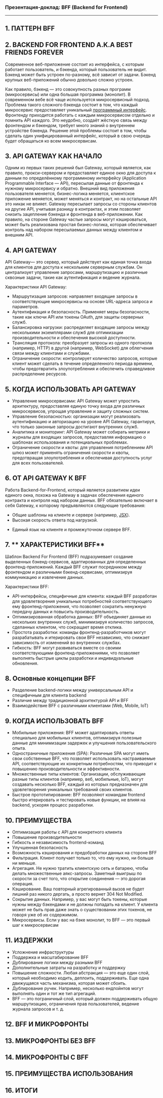 ### **Презентация-доклад: BFF (Backend for Frontend)**

---

## 1. **ПАТТЕРН BFF**


## 2. **BACKEND FOR FRONTEND A.K.A BEST FRIENDS FOREVER**

Современное веб-приложение состоит из интерфейса, с которым работает пользователь, и бэкенда, который пользователь не видит. Бэкенд может быть устроен по-разному, всё зависит от задачи. Бэкенд крупных веб-приложений обычно довольно сложно устроен.

Как правило, бэкенд — это совокупность разных программ (микросервисы) или одна большая программа (монолит). В современном вебе всё чаще используется микросервисный подход. Проблема такого сложного бэкенда состоит в том, что каждый микросервис предоставляет уникальный [программный интерфейс](https://doka.guide/tools/api/). Фронтенду приходится работать с каждым микросервисом отдельно и помнить API каждого. Это неудобно, создаёт жёсткую связь между фронтендом и бэкендом, требует много знаний о внутреннем устройстве бэкенда. Решение этой проблемы состоит в том, чтобы сделать один унифицированный интерфейс, который в свою очередь будет обращаться ко всем микросервисам.

## 3. **API GATEWAY КАК НАЧАЛО**

Одним из первых таких решений был Gateway, который является, как правило, прокси-сервером и предоставляет единое окно для доступа к данным по определённому программному интерфейсу (Application Programmable Interface — API), пересылая данные от фронтенда к нужному микросервису и обратно. Внешний вид приложения пользователя меняется, бизнес-логика меняется, клиентское приложение меняется, может меняться и контракт, но на остальные API это никак не влияет. Gateway пересылает запросы со стороны клиентов на другие API, учитывая разницу в контрактах, и этим позволяет снизить зацепление бэкенда и фронтенда в веб-приложении. Как правило, на стороне Gateway частые запросы могут кэшироваться, может быть реализована простая бизнес-логика, которая обеспечивает контроль над набором пересылаемых данных между клиентом и внешним API.

## 4. **API GATEWAY**

API Gateway— это сервер, который действует как единая точка входа для клиентов для доступа к нескольким серверным службам. Он централизует управление запросами, маршрутизацию и различные сквозные задачи, такие как аутентификация и ведение журнала.

Характеристики API Gateway:

- Маршрутизация запросов: направляет входящие запросы в соответствующие микросервисы на основе URL-адреса запроса и параметров.
- Аутентификация и безопасность. Применяет меры безопасности, такие как ключи API или токены OAuth, для защиты серверных служб.
- Балансировка нагрузки: распределяет входящие запросы между несколькими экземплярами служб для оптимизации производительности и обеспечения высокой доступности.
- Трансляция протокола: преобразует запросы из одного протокола (например, HTTP) в другой (например, WebSocket) для облегчения связи между клиентами и службами.
- Ограничение скорости: контролирует количество запросов, которые клиент может сделать в течение определенного периода времени, чтобы предотвратить злоупотребления и обеспечить справедливое распределение ресурсов.

## 5. **КОГДА ИСПОЛЬЗОВАТЬ API GATEWAY**

- Управление микросервисами: API Gateway может упростить архитектуру, предоставляя единую точку входа для различных микросервисов, упрощая управление и защиту сложных систем.
- Управление безопасностью: организации могут реализовать аутентификацию и авторизацию на уровне API Gateway, гарантируя, что только законные запросы достигают внутренних служб.
- Аналитика и мониторинг: API Gateway может собирать метрики и журналы для входящих запросов, предоставляя информацию о шаблонах использования и потенциальных проблемах.
- Ограничение скорости и квоты: для управления потреблением API шлюз может применять ограничения скорости и квоты, предотвращая злоупотребления и обеспечивая доступность услуг для всех пользователей.
  
## 6. **ОТ API GATEWAY К BFF**

Работа Backend-for-Frontend, который является развитием идеи единого окна, похожа на Gateway в задачах обеспечения единого контракта и контроля над набором данных. BFF обязательно включает в себя Gateway, к которому предъявляются следующие требования:

- Общие шаблоны на клиенте и сервере (например, [JSX](https://ru.reactjs.org/docs/introducing-jsx.html)).
- Высокая скорость ответа под нагрузкой.
* Единый язык на клиенте и промежуточном сервере BFF. 

## 7. ** ХАРАКТЕРИСТИКИ BFF**

Шаблон Backend For Frontend (BFF) подразумевает создание выделенных бэкенд-сервисов, адаптированных для определенных фронтенд-приложений. Каждый BFF служит посредником между фронтендом и различными бэкенд-сервисами, оптимизируя коммуникацию и извлечение данных.

Характеристики BFF:

- API-интерфейсы, специфичные для клиента: каждый BFF разработан для удовлетворения уникальных потребностей соответствующего ему фронтенд-приложения, что позволяет сократить ненужную передачу данных и повысить производительность.
- Оптимизированная обработка данных: BFF объединяет данные из нескольких внутренних служб, минимизируя количество запросов, сделанных клиентом, что сокращает время отклика.
- Простота разработки: команды фронтенд-разработчиков могут разрабатывать и итерировать свои BFF независимо, что снижает зависимость от изменений во внутренних службах.
- Гибкость: BFF могут развиваться вместе со своими соответствующими фронтенд-приложениями, что позволяет выполнять быстрые циклы разработки и индивидуальные обновления.

## 8. **Основные концепции BFF**

- Разделение backend-логики между универсальным API и специфичным для клиента backend
- Различие между традиционной архитектурой API и BFF
- Взаимодействие BFF с различными клиентами (Web, Mobile, IoT)

## 9. **КОГДА ИСПОЛЬЗОВАТЬ BFF**

- Мобильные приложения: BFF может адаптировать ответы специально для мобильных клиентов, оптимизируя полезные данные для минимизации задержек и улучшения пользовательского опыта.
- Одностраничные приложения (SPA): Различные SPA могут иметь свои собственные BFF, что позволяет использовать настраиваемые API, соответствующие их конкретным потребностям, что приводит к повышению производительности и эффективности.
- Множественные типы клиентов: Организации, обслуживающие разные типы клиентов (например, веб, мобильные, IoT), могут создавать несколько BFF, каждый из которых предназначен для удовлетворения уникальных требований своих клиентов.
- Быстрое прототипирование: BFF позволяют командам frontend быстро итерировать и тестировать новые функции, не влияя на backend, ускоряя процесс разработки.  

## 10. **ПРЕИМУЩЕСТВА**

- Оптимизация работы с API для конкретного клиента
- Повышение производительности
- Гибкость и независимость frontend-команд
- Улучшенная безопасность
- Возможность кэширования и предобработки данных на стороне BFF
- Фильтрация. Клиент получает только то, что ему нужно, ни больше ни меньше.
- Агрегация. Не нужно тратить клиентскую сеть и батарею, чтобы делать множественные аякс-запросы. Заметный выигрыш по скорости за счет того, что открытие соединения — это дорогая операция.
- Кэширование. Ваш повторный агрегированный вызов не будет лишний раз никого дергать, а просто вернет 304 Not Modified.
- Сокрытие данных. Например, у вас могут быть токены, которые нужны между бэкендами и не должны попадать на клиент. У клиента может не быть прав даже знать о существовании этих токенов, не говоря уже об их содержимом.
- Микросервисы. Если у вас на бэке монолит, то BFF — это первый шаг к микросервисам

## 11. **ИЗДЕРЖКИ**

- Усложнение инфраструктуры
- Поддержка и масштабирование BFF
- Дублирование логики между разными BFF
- Дополнительные затраты на разработку и поддержку
- Повышение сложности. Любая абстракция — это еще один слой, который необходимо кодить, деплоить, поддерживать. Еще одна движущаяся часть механизма, которая может сбоить.
- Дублирование ручек. Например, несколько ендпойнтов могут выполнять один и тот же тип агрегаций.
- BFF — это пограничный слой, который должен поддерживать общую маршрутизацию, ограничения прав пользователей, ведение журнала запросов и т. д.

## 12. **BFF И МИКРОФРОНТЫ**


## 13. **МИКРОФРОНТЫ БЕЗ BFF**


## 14. **МИКРОФРОНТЫ С BFF**


## 15. **ПРЕИМУЩЕСТВА ИСПОЛЬЗОВАНИЯ**


## 16. **ИТОГИ**